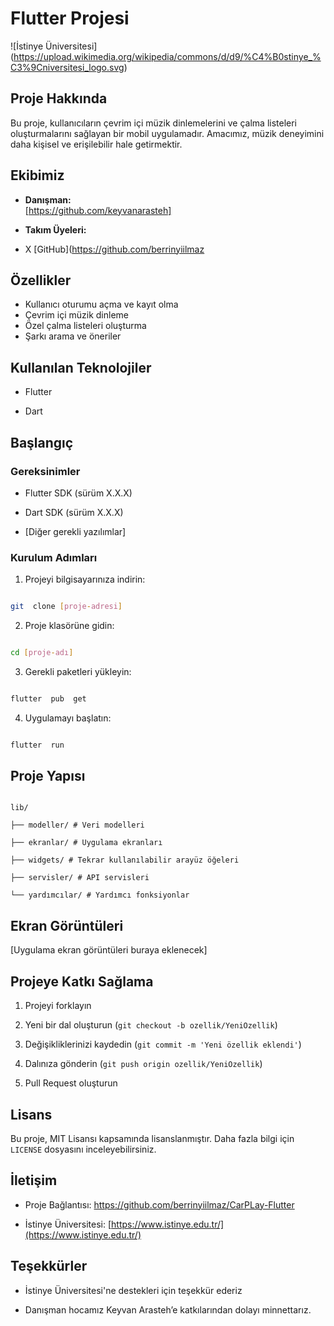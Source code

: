 # Flutter Projesi

  

![İstinye Üniversitesi] (https://upload.wikimedia.org/wikipedia/commons/d/d9/%C4%B0stinye_%C3%9Cniversitesi_logo.svg)

  

## Proje Hakkında

Bu proje, kullanıcıların çevrim içi müzik dinlemelerini ve çalma listeleri oluşturmalarını sağlayan bir mobil uygulamadır. Amacımız, müzik deneyimini daha kişisel ve erişilebilir hale getirmektir.

  

## Ekibimiz

-  **Danışman:**  
[https://github.com/keyvanarasteh]


-  **Takım Üyeleri:**

- X [GitHub](https://github.com/berrinyiilmaz

  

## Özellikler


-   Kullanıcı oturumu açma ve kayıt olma
-   Çevrim içi müzik dinleme
-   Özel çalma listeleri oluşturma
-   Şarkı arama ve öneriler




  

## Kullanılan Teknolojiler

- Flutter

- Dart



  

## Başlangıç

  

### Gereksinimler

- Flutter SDK (sürüm X.X.X)

- Dart SDK (sürüm X.X.X)

- [Diğer gerekli yazılımlar]

  

### Kurulum Adımları

1. Projeyi bilgisayarınıza indirin:

```bash

git  clone [proje-adresi]

```

  

2. Proje klasörüne gidin:

```bash

cd [proje-adı]

```

  

3. Gerekli paketleri yükleyin:

```bash

flutter  pub  get

```

  

4. Uygulamayı başlatın:

```bash

flutter  run

```

  

## Proje Yapısı

```

lib/

├── modeller/ # Veri modelleri

├── ekranlar/ # Uygulama ekranları

├── widgets/ # Tekrar kullanılabilir arayüz öğeleri

├── servisler/ # API servisleri

└── yardımcılar/ # Yardımcı fonksiyonlar

```

  

## Ekran Görüntüleri

[Uygulama ekran görüntüleri buraya eklenecek]

  

## Projeye Katkı Sağlama

1. Projeyi forklayın

2. Yeni bir dal oluşturun (`git checkout -b ozellik/YeniOzellik`)

3. Değişikliklerinizi kaydedin (`git commit -m 'Yeni özellik eklendi'`)

4. Dalınıza gönderin (`git push origin ozellik/YeniOzellik`)

5. Pull Request oluşturun

  

## Lisans

Bu proje, MIT Lisansı kapsamında lisanslanmıştır. Daha fazla bilgi için `LICENSE` dosyasını inceleyebilirsiniz.

  

## İletişim

- Proje Bağlantısı: https://github.com/berrinyiilmaz/CarPLay-Flutter

- İstinye Üniversitesi: [https://www.istinye.edu.tr/](https://www.istinye.edu.tr/)

  

## Teşekkürler

- İstinye Üniversitesi'ne destekleri için teşekkür ederiz

- Danışman hocamız Keyvan Arasteh’e katkılarından dolayı minnettarız.

  
  

